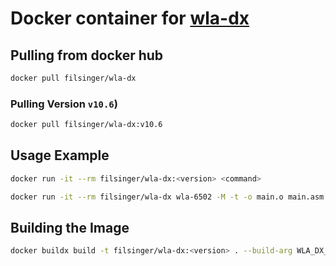 # Docker container for [wla-dx](https://github.com/vhelin/wla-dx)

## Pulling from docker hub

```sh
docker pull filsinger/wla-dx
```

### Pulling Version `v10.6`)
```sh
docker pull filsinger/wla-dx:v10.6
```

## Usage Example

```sh
docker run -it --rm filsinger/wla-dx:<version> <command>
```

```sh
docker run -it --rm filsinger/wla-dx wla-6502 -M -t -o main.o main.asm
```

## Building the Image

```sh
docker buildx build -t filsinger/wla-dx:<version> . --build-arg WLA_DX_BRANCH=<tag-version>
```
